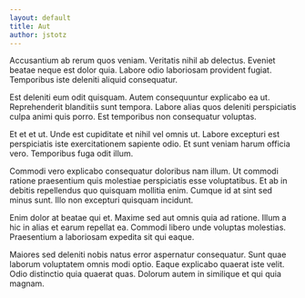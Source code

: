 ```yaml
---
layout: default
title: Aut
author: jstotz
---
```


Accusantium ab rerum quos veniam. Veritatis nihil ab delectus. Eveniet beatae neque est dolor quia. Labore odio laboriosam provident fugiat. Temporibus iste deleniti aliquid consequatur.

Est deleniti eum odit quisquam. Autem consequuntur explicabo ea ut. Reprehenderit blanditiis sunt tempora. Labore alias quos deleniti perspiciatis culpa animi quis porro. Est temporibus non consequatur voluptas.

Et et et ut. Unde est cupiditate et nihil vel omnis ut. Labore excepturi est perspiciatis iste exercitationem sapiente odio. Et sunt veniam harum officia vero. Temporibus fuga odit illum.

Commodi vero explicabo consequatur doloribus nam illum. Ut commodi ratione praesentium quis molestiae perspiciatis esse voluptatibus. Et ab in debitis repellendus quo quisquam mollitia enim. Cumque id at sint sed minus sunt. Illo non excepturi quisquam incidunt.

Enim dolor at beatae qui et. Maxime sed aut omnis quia ad ratione. Illum a hic in alias et earum repellat ea. Commodi libero unde voluptas molestias. Praesentium a laboriosam expedita sit qui eaque.

Maiores sed deleniti nobis natus error aspernatur consequatur. Sunt quae laborum voluptatem omnis modi optio. Eaque explicabo quaerat iste velit. Odio distinctio quia quaerat quas. Dolorum autem in similique et qui quia magnam.
